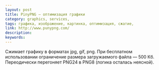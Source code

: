 ```yaml
---
layout: post
title: PinyPNG — оптимизация графики
category: graphics, services, 
tags: графика, изображение, картинка, оптимизация, сжатие, 
link: http://www.punypng.com/
description: 
keywords: 
---
```


<p>Сжимает графику в форматах jpg, gif, png. При бесплатном использовании ограничение размера загружаемого файла — 500 Кб. Переодически перегоняет PNG24 в PNG8 (логика осталась неясной).</p>
